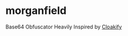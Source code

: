 # morganfield
Base64 Obfuscator Heavily Inspired by [Cloakify](https://github.com/TryCatchHCF/Cloakify)
